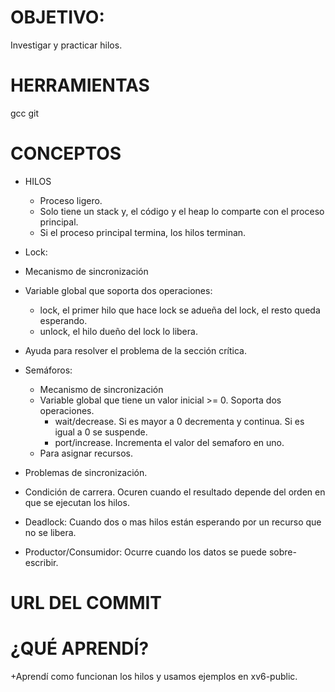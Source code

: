 # OBJETIVO:
Investigar y practicar hilos.

# HERRAMIENTAS
gcc
git

# CONCEPTOS
+ HILOS
  + Proceso ligero.
  + Solo tiene un stack y, el código y el heap lo comparte con el proceso principal.
  + Si el proceso principal termina, los hilos terminan.
  
 + Lock:
  + Mecanismo de sincronización 
  + Variable global que soporta dos operaciones:
    + lock, el primer hilo que hace lock se adueña del lock, el resto queda esperando.
    + unlock, el hilo dueño del lock lo libera.
  + Ayuda para resolver el problema de la sección crítica.
  
+ Semáforos:
  + Mecanismo de sincronización
  + Variable global que tiene un valor inicial >= 0. Soporta dos operaciones.
    + wait/decrease. Si es mayor a 0 decrementa y continua. Si es igual a 0 se suspende.
    + port/increase. Incrementa el valor del semaforo en uno. 
  + Para asignar recursos.
  
 + Problemas de sincronización.
  + Condición de carrera. Ocuren cuando el resultado depende del orden en que se ejecutan los hilos.
  + Deadlock: Cuando dos o mas hilos están esperando por un recurso que no se libera.
  + Productor/Consumidor: Ocurre cuando los datos se puede sobre-escribir.
  

# URL DEL COMMIT

# ¿QUÉ APRENDÍ?
  
  +Aprendí como funcionan los hilos y usamos ejemplos en xv6-public.
